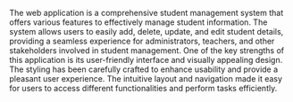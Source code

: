 The web application is a comprehensive student management system that offers various features to effectively manage student information. The system allows users to easily add, delete, update, and edit student details, providing a seamless experience for administrators, teachers, and other stakeholders involved in student management. One of the key strengths of this application is its user-friendly interface and visually appealing design. The styling has been carefully crafted to enhance usability and provide a pleasant user experience. The intuitive layout and navigation made it easy for users to access different functionalities and perform tasks efficiently.
